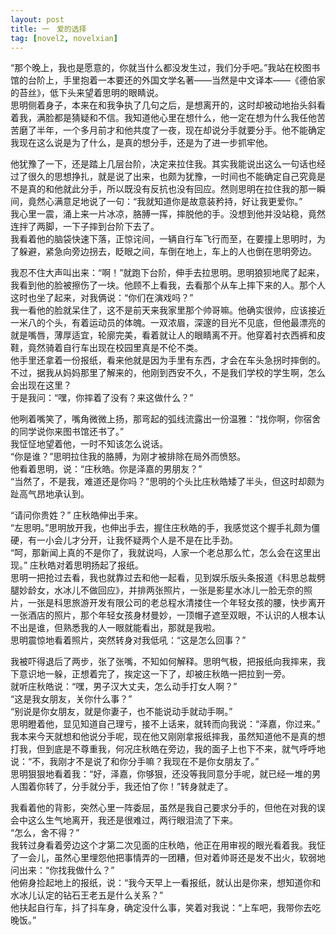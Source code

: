 ```yaml
---
layout: post
title: 一　爱的选择
tag: [novel2, novelxian]
---
```


“那个晚上，我也是愿意的，你就当什么都没发生过，我们分手吧。”我站在校图书馆的台阶上，手里抱着一本要还的外国文学名著――当然是中文译本――《德伯家的苔丝》，低下头来望着思明的眼睛说。<br />
思明侧着身子，本来在和我争执了几句之后，是想离开的，这时却被动地抬头斜看着我，满脸都是猜疑和不信。我知道他心里在想什么，他一定在想为什么我任他苦苦磨了半年，一个多月前才和他共度了一夜，现在却说分手就要分手。他不能确定我现在这么说是为了什么，是真的想分手，还是为了进一步抓牢他。

他犹豫了一下，还是踏上几层台阶，决定来拉住我。其实我能说出这么一句话也经过了很久的思想挣扎，就是说了出来，也颇为犹豫，一时间也不能确定自己究竟是不是真的和他就此分手，所以既没有反抗也没有回应。然则思明在拉住我的那一瞬间，竟然心满意足地说了一句：“我就知道你是故意装矜持，好让我更爱你。”<br />
我心里一震，涌上来一片冰凉，胳膊一挥，摔脱他的手。没想到他并没站稳，竟然连拌了两脚，一下子摔到台阶下去了。<br />
我看着他的脑袋快速下落，正惊诧间，一辆自行车飞行而至，在要撞上思明时，为了躲避，紧急向旁边拐去，眨眼之间，车倒在地上，车上的人也倒在思明旁边。

我忍不住大声叫出来：“啊！”就跑下台阶，伸手去拉思明。思明狼狈地爬了起来，我看到他的脸被擦伤了一块。他顾不上看我，去看那个从车上摔下来的人。那个人这时也坐了起来，对我俩说：“你们在演戏吗？”<br />
我一看他的脸就呆住了，这不是前天来我家里那个帅哥嘛。他确实很帅，应该接近一米八的个头，有着运动员的体魄。一双浓眉，深邃的目光不见底，但他最漂亮的就是嘴唇，薄厚适宜，轮廓完美，看着就让人的眼睛离不开。他穿着衬衣西裤和皮鞋，竟然骑着自行车出现在校园里真是不伦不类。<br />
他手里还拿着一份报纸，看来他就是因为手里有东西，才会在车头急拐时摔倒的。不过，据我从妈妈那里了解来的，他刚到西安不久，不是我们学校的学生啊，怎么会出现在这里？<br />
于是我问：“嘿，你摔着了没有？来这做什么？”

他咧着嘴笑了，嘴角微微上扬，那弯起的弧线流露出一份温雅：“找你啊，你宿舍的同学说你来图书馆还书了。”<br />
我怔怔地望着他，一时不知该怎么说话。<br />
“你是谁？”思明拉住我的胳膊，为刚才被排除在局外而愤怒。<br />
他看着思明，说：“庄秋皓。你是泽嘉的男朋友？”<br />
“当然了，不是我，难道还是你吗？”思明的个头比庄秋皓矮了半头，但这时却颇为趾高气昂地承认到。

“请问你贵姓？” 庄秋皓伸出手来。<br />
“左思明。”思明放开我，也伸出手去，握住庄秋皓的手，我感觉这个握手礼颇为僵硬，有一小会儿才分开，让我怀疑两个人是不是在比手劲。<br />
“呵，那新闻上真的不是你了，我就说吗，人家一个老总那么忙，怎么会在这里出现。” 庄秋皓对着思明扬起了报纸。<br />
思明一把抢过去看，我也就靠过去和他一起看，见到娱乐版头条报道《科思总裁劈腿妙龄女，水冰儿不做回应》，并排两张照片，一张是影星水冰儿一脸无奈的照片，一张是科思旅游开发有限公司的老总程水清搂住一个年轻女孩的腰，快步离开一张酒店的照片，那个年轻女孩身材曼妙，一顶帽子遮至双眼，不认识的人根本认不出是谁，但熟悉我的人一眼就能看出，那就是我啦。<br />
思明震惊地看着照片，突然转身对我低吼：“这是怎么回事？”

我被吓得退后了两步，张了张嘴，不知如何解释。思明气极，把报纸向我摔来，我下意识地一躲，正想着完了，挨定这一下了，却被庄秋皓一把拉到一旁。<br />
就听庄秋皓说：“嘿，男子汉大丈夫，怎么动手打女人啊？”<br />
“这是我女朋友，关你什么事？”<br />
“别说是你女朋友，就是你妻子，也不能说动手就动手啊。”<br />
思明瞪着他，显见知道自己理亏，接不上话来，就转而向我说：“泽嘉，你过来。”<br />
我本来今天就想和他说分手呢，现在他又刚刚拿报纸摔我，虽然知道他不是真的想打我，但到底是不尊重我，何况庄秋皓在旁边，我的面子上也下不来，就气呼呼地说：“不，我刚才不是说了和你分手嘛？我现在不是你女朋友了。”<br />
思明狠狠地看着我：“好，泽嘉，你够狠，还没等我同意分手呢，就已经一堆的男人围着你转了，分手就分手，我还怕了你！”转身就走了。

我看着他的背影，突然心里一阵委屈，虽然是我自己要求分手的，但他在对我的误会中这么生气地离开，我还是很难过，两行眼泪流了下来。<br />
“怎么，舍不得？”<br />
我转过身看着旁边这个才第二次见面的庄秋皓，他正在用审视的眼光看着我。我怔了一会儿，虽然心里埋怨他把事情弄的一团糟，但对着帅哥还是发不出火，软弱地问出来：“你找我做什么？”<br />
他俯身捡起地上的报纸，说：“我今天早上一看报纸，就认出是你来，想知道你和水冰儿认定的钻石王老五是什么关系？”<br />
他扶起自行车，抖了抖车身，确定没什么事，笑着对我说：“上车吧，我带你去吃晚饭。”
